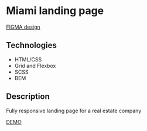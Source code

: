 # Miami landing page
[FIGMA design](https://www.figma.com/file/nHz8bflIwJaWP3P99vKTH5/miami_home_new?node-id=16033%3A3)

## Technologies
- HTML/CSS
- Grid and Flexbox
- SCSS
- BEM

## Description
Fully responsive landing page for a real estate company

[DEMO](https://dlugash.github.io/layout_miami/)
